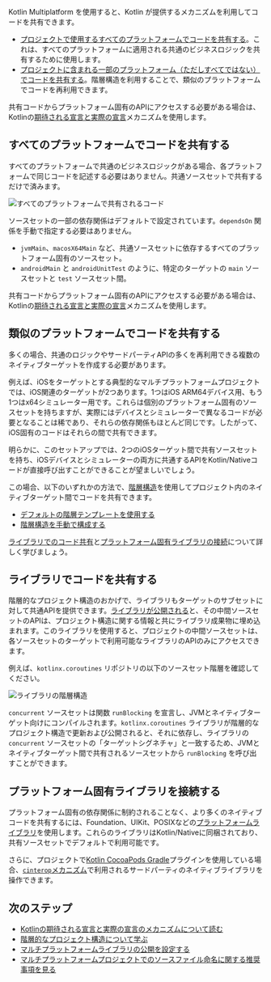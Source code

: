 [//]: # (title: プラットフォーム間でのコード共有)

Kotlin Multiplatform を使用すると、Kotlin が提供するメカニズムを利用してコードを共有できます。

*   [プロジェクトで使用するすべてのプラットフォームでコードを共有する](#share-code-on-all-platforms)。これは、すべてのプラットフォームに適用される共通のビジネスロジックを共有するために使用します。
*   [プロジェクトに含まれる一部のプラットフォーム（ただしすべてではない）でコードを共有する](#share-code-on-similar-platforms)。階層構造を利用することで、類似のプラットフォームでコードを再利用できます。

共有コードからプラットフォーム固有のAPIにアクセスする必要がある場合は、Kotlinの[期待される宣言と実際の宣言](multiplatform-expect-actual.md)メカニズムを使用します。

## すべてのプラットフォームでコードを共有する

すべてのプラットフォームで共通のビジネスロジックがある場合、各プラットフォームで同じコードを記述する必要はありません。共通ソースセットで共有するだけで済みます。

![すべてのプラットフォームで共有されるコード](flat-structure.svg)

ソースセットの一部の依存関係はデフォルトで設定されています。`dependsOn` 関係を手動で指定する必要はありません。
*   `jvmMain`、`macosX64Main` など、共通ソースセットに依存するすべてのプラットフォーム固有のソースセット。
*   `androidMain` と `androidUnitTest` のように、特定のターゲットの `main` ソースセットと `test` ソースセット間。

共有コードからプラットフォーム固有のAPIにアクセスする必要がある場合は、Kotlinの[期待される宣言と実際の宣言](multiplatform-expect-actual.md)メカニズムを使用します。

## 類似のプラットフォームでコードを共有する

多くの場合、共通のロジックやサードパーティAPIの多くを再利用できる複数のネイティブターゲットを作成する必要があります。

例えば、iOSをターゲットとする典型的なマルチプラットフォームプロジェクトでは、iOS関連のターゲットが2つあります。1つはiOS ARM64デバイス用、もう1つはx64シミュレーター用です。これらは個別のプラットフォーム固有のソースセットを持ちますが、実際にはデバイスとシミュレーターで異なるコードが必要となることは稀であり、それらの依存関係もほとんど同じです。したがって、iOS固有のコードはそれらの間で共有できます。

明らかに、このセットアップでは、2つのiOSターゲット間で共有ソースセットを持ち、iOSデバイスとシミュレーターの両方に共通するAPIをKotlin/Nativeコードが直接呼び出すことができることが望ましいでしょう。

この場合、以下のいずれかの方法で、[階層構造](multiplatform-hierarchy.md)を使用してプロジェクト内のネイティブターゲット間でコードを共有できます。

*   [デフォルトの階層テンプレートを使用する](multiplatform-hierarchy.md#default-hierarchy-template)
*   [階層構造を手動で構成する](multiplatform-hierarchy.md#manual-configuration)

[ライブラリでのコード共有](#share-code-in-libraries)と[プラットフォーム固有ライブラリの接続](#connect-platform-specific-libraries)について詳しく学びましょう。

## ライブラリでコードを共有する

階層的なプロジェクト構造のおかげで、ライブラリもターゲットのサブセットに対して共通APIを提供できます。[ライブラリが公開される](multiplatform-publish-lib-setup.md)と、その中間ソースセットのAPIは、プロジェクト構造に関する情報と共にライブラリ成果物に埋め込まれます。このライブラリを使用すると、プロジェクトの中間ソースセットは、各ソースセットのターゲットで利用可能なライブラリのAPIのみにアクセスできます。

例えば、`kotlinx.coroutines` リポジトリの以下のソースセット階層を確認してください。

![ライブラリの階層構造](lib-hierarchical-structure.svg)

`concurrent` ソースセットは関数 `runBlocking` を宣言し、JVMとネイティブターゲット向けにコンパイルされます。`kotlinx.coroutines` ライブラリが階層的なプロジェクト構造で更新および公開されると、それに依存し、ライブラリの `concurrent` ソースセットの「ターゲットシグネチャ」と一致するため、JVMとネイティブターゲット間で共有されるソースセットから `runBlocking` を呼び出すことができます。

## プラットフォーム固有ライブラリを接続する

プラットフォーム固有の依存関係に制約されることなく、より多くのネイティブコードを共有するには、Foundation、UIKit、POSIXなどの[プラットフォームライブラリ](https://kotlinlang.org/docs/native-platform-libs.html)を使用します。これらのライブラリはKotlin/Nativeに同梱されており、共有ソースセットでデフォルトで利用可能です。

さらに、プロジェクトで[Kotlin CocoaPods Gradle](multiplatform-cocoapods-overview.md)プラグインを使用している場合、[`cinterop`メカニズム](https://kotlinlang.org/docs/native-c-interop.html)で利用されるサードパーティのネイティブライブラリを操作できます。

## 次のステップ

*   [Kotlinの期待される宣言と実際の宣言のメカニズムについて読む](multiplatform-expect-actual.md)
*   [階層的なプロジェクト構造について学ぶ](multiplatform-hierarchy.md)
*   [マルチプラットフォームライブラリの公開を設定する](multiplatform-publish-lib-setup.md)
*   [マルチプラットフォームプロジェクトでのソースファイル命名に関する推奨事項を見る](https://kotlinlang.org/docs/coding-conventions.html#source-file-names)